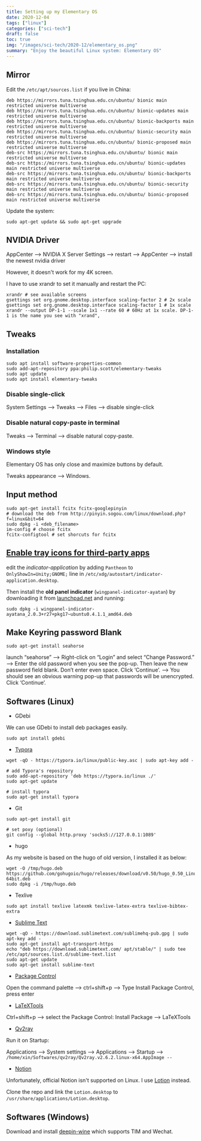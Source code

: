 ```yaml
---
title: Setting up my Elementary OS
date: 2020-12-04
tags: ["linux"]
categories: ["sci-tech"]
draft: false
toc: true
img: "/images/sci-tech/2020-12/elementary_os.png"
summary: "Enjoy the beautiful Linux system: Elementary OS"
---
```


## Mirror

Edit the `/etc/apt/sources.list` if you live in China:

```
deb https://mirrors.tuna.tsinghua.edu.cn/ubuntu/ bionic main restricted universe multiverse
deb https://mirrors.tuna.tsinghua.edu.cn/ubuntu/ bionic-updates main restricted universe multiverse
deb https://mirrors.tuna.tsinghua.edu.cn/ubuntu/ bionic-backports main restricted universe multiverse
deb https://mirrors.tuna.tsinghua.edu.cn/ubuntu/ bionic-security main restricted universe multiverse
deb https://mirrors.tuna.tsinghua.edu.cn/ubuntu/ bionic-proposed main restricted universe multiverse
deb-src https://mirrors.tuna.tsinghua.edu.cn/ubuntu/ bionic main restricted universe multiverse
deb-src https://mirrors.tuna.tsinghua.edu.cn/ubuntu/ bionic-updates main restricted universe multiverse
deb-src https://mirrors.tuna.tsinghua.edu.cn/ubuntu/ bionic-backports main restricted universe multiverse
deb-src https://mirrors.tuna.tsinghua.edu.cn/ubuntu/ bionic-security main restricted universe multiverse
deb-src https://mirrors.tuna.tsinghua.edu.cn/ubuntu/ bionic-proposed main restricted universe multiverse
```

Update the system:
```
sudo apt-get update && sudo apt-get upgrade
```

## NVIDIA Driver

AppCenter --> NVIDIA X Server Settings --> restart --> AppCenter --> install the newest nvidia driver 

However, it doesn't work for my 4K screen.

I have to use xrandr to set it manually and restart the PC:

```
xrandr # see available screens
gsettings set org.gnome.desktop.interface scaling-factor 2 # 2x scale
gsettings set org.gnome.desktop.interface scaling-factor 1 # 1x scale
xrandr --output DP-1-1 --scale 1x1 --rate 60 # 60Hz at 1x scale. DP-1-1 is the name you see with "xrand", 
```

## Tweaks

### Installation

```
sudo apt install software-properties-common
sudo add-apt-repository ppa:philip.scott/elementary-tweaks
sudo apt update
sudo apt install elementary-tweaks
```

### Disable single-click

System Settings --> Tweaks --> Files --> disable single-click

### Disable natural copy-paste in terminal

Tweaks --> Terminal --> disable natural copy-paste.

### Windows style

Elementary OS has only close and maximize buttons by default.

Tweaks appearance --> Windows.

## Input method

```
sudo apt-get install fcitx fcitx-googlepinyin
# download the deb from http://pinyin.sogou.com/linux/download.php?f=linux&bit=64
sudo dpkg -i <deb_filename>
im-config # choose fcitx
fcitx-configtool # set shorcuts for fcitx
```

## [Enable tray icons for third-party apps](https://averagelinuxuser.com/after-install-elementary-juno/#14-enable-tray-icons-for-third-party-apps)

edit the *indicator-application* by adding `Pantheon` to `OnlyShowIn=Unity;GNOME;` line in `/etc/xdg/autostart/indicator-application.desktop`.

Then install the **old panel indicator** (`wingpanel-indicator-ayatan`) by downloading it from [launchpad.net](http://ppa.launchpad.net/elementary-os/stable/ubuntu/pool/main/w/wingpanel-indicator-ayatana/) and running:

```
sudo dpkg -i wingpanel-indicator-ayatana_2.0.3+r27+pkg17~ubuntu0.4.1.1_amd64.deb 
```

## Make Keyring password Blank

```
sudo apt-get install seahorse
```

launch “seahorse” --> Right-click on “Login” and select “Change Password.” --> Enter the old password when you see the pop-up. Then leave the new password field blank. Don’t enter even space. Click ‘Continue’. --> You should see an obvious warning pop-up that passwords will be unencrypted. Click ‘Continue’.

## Softwares (Linux)

- GDebi

We can use GDebi to install deb packages easily.
```
sudo apt install gdebi
```

- [Typora](https://typora.io/)

```
wget -qO - https://typora.io/linux/public-key.asc | sudo apt-key add -

# add Typora's repository
sudo add-apt-repository 'deb https://typora.io/linux ./'
sudo apt-get update

# install typora
sudo apt-get install typora
```

- Git

```
sudo apt-get install git

# set poxy (optional)
git config --global http.proxy 'socks5://127.0.0.1:1089'
```

- hugo

As my website is based on the hugo of old version, I installed it as below:

```
wget -O /tmp/hugo.deb https://github.com/gohugoio/hugo/releases/download/v0.50/hugo_0.50_Linux-64bit.deb
sudo dpkg -i /tmp/hugo.deb
```

- Texlive

```
sudo apt install texlive latexmk texlive-latex-extra texlive-bibtex-extra
```

- [Sublime Text](https://www.sublimetext.com/)

```
wget -qO - https://download.sublimetext.com/sublimehq-pub.gpg | sudo apt-key add -
sudo apt-get install apt-transport-https
echo "deb https://download.sublimetext.com/ apt/stable/" | sudo tee /etc/apt/sources.list.d/sublime-text.list
sudo apt-get update
sudo apt-get install sublime-text
```

- [Package Control](https://packagecontrol.io/installation)

Open the command palette --> ctrl+shift+p --> Type Install Package Control, press enter

- [LaTeXTools](https://latextools.readthedocs.io/en/latest/install/)

Ctrl+shift+p --> select the Package Control: Install Package --> LaTeXTools

- [Qv2ray](https://github.com/Qv2ray/Qv2ray)

Run it on Startup:

Applications --> System settings --> Applications --> Startup --> `/home/xin/Softwares/qv2ray/Qv2ray.v2.6.2.linux-x64.AppImage --`

- [Notion](https://www.notion.so/)

Unfortunately, official Notion isn't supported on Linux. I use [Lotion](https://github.com/puneetsl/lotion) instead.

Clone the repo and link the `Lotion.desktop` to `/usr/share/applications/Lotion.desktop`.

## Softwares (Windows)

Download and install [deepin-wine](https://github.com/wszqkzqk/deepin-wine-ubuntu ) which supports TIM and Wechat.